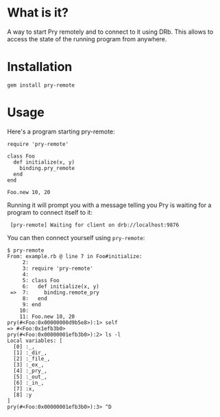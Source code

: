 # What is it?

A way to start Pry remotely and to connect to it using DRb. This allows to
access the state of the running program from anywhere.

# Installation

    gem install pry-remote

# Usage

Here's a program starting pry-remote:

    require 'pry-remote'

    class Foo
      def initialize(x, y)
        binding.pry_remote
      end
    end

    Foo.new 10, 20

Running it will prompt you with a message telling you Pry is waiting for a
program to connect itself to it:

     [pry-remote] Waiting for client on drb://localhost:9876

You can then connect yourself using ``pry-remote``:

    $ pry-remote
    From: example.rb @ line 7 in Foo#initialize:
         2:
         3: require 'pry-remote'
         4:
         5: class Foo
         6:   def initialize(x, y)
     =>  7:     binding.remote_pry
         8:   end
         9: end
        10:
        11: Foo.new 10, 20
    pry(#<Foo:0x00000000d9b5e8>):1> self
    => #<Foo:0x1efb3b0>
    pry(#<Foo:0x00000001efb3b0>):2> ls -l
    Local variables: [
      [0] :_,
      [1] :_dir_,
      [2] :_file_,
      [3] :_ex_,
      [4] :_pry_,
      [5] :_out_,
      [6] :_in_,
      [7] :x,
      [8] :y
    ]
    pry(#<Foo:0x00000001efb3b0>):3> ^D

